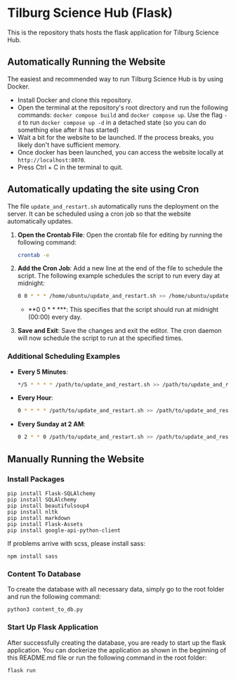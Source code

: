 # Tilburg Science Hub (Flask)

This is the repository thats hosts the flask application for Tilburg Science Hub.

## Automatically Running the Website

The easiest and recommended way to run Tilburg Science Hub is by using Docker.

- Install Docker and clone this repository.
- Open the terminal at the repository's root directory and run the following commands: `docker compose build` and `docker compose up`. Use the flag `-d` to run `docker compose up -d` in a detached state (so you can do something else after it has started)
- Wait a bit for the website to be launched. If the process breaks, you likely don't have sufficient memory.
- Once docker has been launched, you can access the website locally at `http://localhost:8070`.
- Press Ctrl + C in the terminal to quit.

## Automatically updating the site using Cron

The file `update_and_restart.sh` automatically runs the deployment on the server. It can be scheduled using a cron job so that the website automatically updates.

1. **Open the Crontab File**:
   Open the crontab file for editing by running the following command:
   ```bash
   crontab -e
   ```

2. **Add the Cron Job**:
   Add a new line at the end of the file to schedule the script. The following example schedules the script to run every day at midnight:
   ```bash
   0 0 * * * /home/ubuntu/update_and_restart.sh >> /home/ubuntu/update_and_restart.log 2>&1
   ```

   - **0 0 * * ***: This specifies that the script should run at midnight (00:00) every day.
   
3. **Save and Exit**:
   Save the changes and exit the editor. The cron daemon will now schedule the script to run at the specified times.

### Additional Scheduling Examples

- **Every 5 Minutes**:
  ```bash
  */5 * * * * /path/to/update_and_restart.sh >> /path/to/update_and_restart.log 2>&1
  ```

- **Every Hour**:
  ```bash
  0 * * * * /path/to/update_and_restart.sh >> /path/to/update_and_restart.log 2>&1
  ```

- **Every Sunday at 2 AM**:
  ```bash
  0 2 * * 0 /path/to/update_and_restart.sh >> /path/to/update_and_restart.log 2>&1
  ```

## Manually Running the Website

### Install Packages
```
pip install Flask-SQLAlchemy
pip install SQLAlchemy
pip install beautifulsoup4
pip install nltk
pip install markdown
pip install Flask-Assets
pip install google-api-python-client
```

If problems arrive with scss, please install sass:

```
npm install sass
```

### Content To Database

To create the database with all necessary data, simply go to the root folder and run the following command:

```python3 content_to_db.py```

### Start Up Flask Application
After successfully creating the database, you are ready to start up the flask application. You can dockerize the application as shown in the beginning of this README.md file or run the following command in the root folder:

`flask run`
